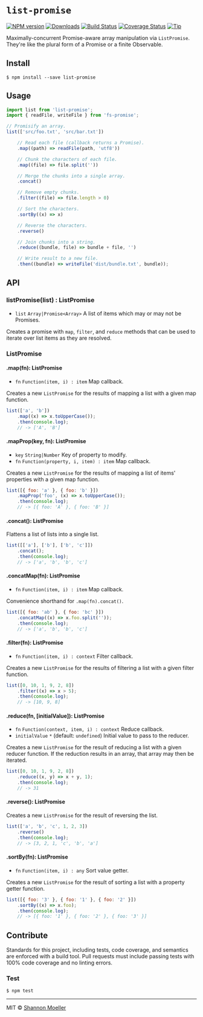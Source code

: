 # `list-promise`

[![NPM version][npm-img]][npm-url] [![Downloads][downloads-img]][npm-url] [![Build Status][travis-img]][travis-url] [![Coverage Status][coveralls-img]][coveralls-url] [![Tip][amazon-img]][amazon-url]

Maximally-concurrent Promise-aware array manipulation via `ListPromise`. They're like the plural form of a Promise or a finite Observable.

## Install

    $ npm install --save list-promise

## Usage

```js
import list from 'list-promise';
import { readFile, writeFile } from 'fs-promise';

// Promisify an array.
list(['src/foo.txt', 'src/bar.txt'])

    // Read each file (callback returns a Promise).
    .map((path) => readFile(path, 'utf8'))

    // Chunk the characters of each file.
    .map((file) => file.split(''))

    // Merge the chunks into a single array.
    .concat()

    // Remove empty chunks.
    .filter((file) => file.length > 0)

    // Sort the characters.
    .sortBy((x) => x)

    // Reverse the characters.
    .reverse()

    // Join chunks into a string.
    .reduce((bundle, file) => bundle + file, '')

    // Write result to a new file.
    .then((bundle) => writeFile('dist/bundle.txt', bundle));
```

## API

### listPromise(list) : ListPromise

- `list` `Array|Promise<Array>` A list of items which may or may not be Promises.

Creates a promise with `map`, `filter`, and `reduce` methods that can be used to iterate over list items as they are resolved.

### ListPromise

#### .map(fn): ListPromise

- `fn` `Function(item, i) : item` Map callback.

Creates a new `ListPromise` for the results of mapping a list with a given map function.

```js
list(['a', 'b'])
    .map((x) => x.toUpperCase());
    .then(console.log);
    // -> ['A', 'B']
```

#### .mapProp(key, fn): ListPromise

- `key` `String|Number` Key of property to modify.
- `fn` `Function(property, i, item) : item` Map callback.

Creates a new `ListPromise` for the results of mapping a list of items' properties with a given map function.

```js
list([{ foo: 'a' }, { foo: 'b' }])
    .mapProp('foo', (x) => x.toUpperCase());
    .then(console.log);
    // -> [{ foo: 'A' }, { foo: 'B' }]
```

#### .concat(): ListPromise

Flattens a list of lists into a single list.

```js
list([['a'], ['b'], ['b', 'c']])
    .concat();
    .then(console.log);
    // -> ['a', 'b', 'b', 'c']
```

#### .concatMap(fn): ListPromise

- `fn` `Function(item, i) : item` Map callback.

Convenience shorthand for `.map(fn).concat()`.

```js
list([{ foo: 'ab' }, { foo: 'bc' }])
    .concatMap((x) => x.foo.split(''));
    .then(console.log);
    // -> ['a', 'b', 'b', 'c']
```

#### .filter(fn): ListPromise

- `fn` `Function(item, i) : context` Filter callback.

Creates a new `ListPromise` for the results of filtering a list with a given filter function.

```js
list([0, 10, 1, 9, 2, 8])
    .filter((x) => x > 5);
    .then(console.log);
    // -> [10, 9, 8]
```

#### .reduce(fn, [initialValue]): ListPromise

- `fn` `Function(context, item, i) : context` Reduce callback.
- `initialValue` `*` (default: `undefined`) Initial value to pass to the reducer.

Creates a new `ListPromise` for the result of reducing a list with a given reducer function. If the reduction results in an array, that array may then be iterated.

```js
list([0, 10, 1, 9, 2, 8])
    .reduce((x, y) => x + y, 1);
    .then(console.log);
    // -> 31
```

#### .reverse(): ListPromise

Creates a new `ListPromise` for the result of reversing the list.

```js
list(['a', 'b', 'c', 1, 2, 3])
    .reverse()
    .then(console.log);
    // -> [3, 2, 1, 'c', 'b', 'a']
```

#### .sortBy(fn): ListPromise

- `fn` `Function(item, i) : any` Sort value getter.

Creates a new `ListPromise` for the result of sorting a list with a property getter function.

```js
list([{ foo: '3' }, { foo: '1' }, { foo: '2' }])
    .sortBy((x) => x.foo);
    .then(console.log);
    // -> [{ foo: '1' }, { foo: '2' }, { foo: '3' }]
```

## Contribute

Standards for this project, including tests, code coverage, and semantics are enforced with a build tool. Pull requests must include passing tests with 100% code coverage and no linting errors.

### Test

    $ npm test

----

MIT © [Shannon Moeller](http://shannonmoeller.com)

[amazon-img]:    https://img.shields.io/badge/amazon-tip_jar-yellow.svg?style=flat-square
[amazon-url]:    https://www.amazon.com/gp/registry/wishlist/1VQM9ID04YPC5?sort=universal-price
[coveralls-img]: http://img.shields.io/coveralls/shannonmoeller/list-promise/master.svg?style=flat-square
[coveralls-url]: https://coveralls.io/r/shannonmoeller/list-promise
[downloads-img]: http://img.shields.io/npm/dm/list-promise.svg?style=flat-square
[npm-img]:       http://img.shields.io/npm/v/list-promise.svg?style=flat-square
[npm-url]:       https://npmjs.org/package/list-promise
[travis-img]:    http://img.shields.io/travis/shannonmoeller/list-promise/master.svg?style=flat-square
[travis-url]:    https://travis-ci.org/shannonmoeller/list-promise
